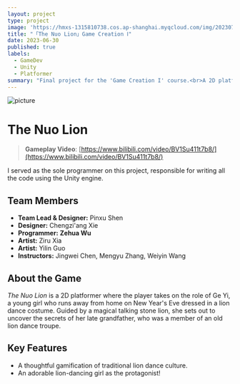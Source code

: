 ```yaml
---
layout: project
type: project
image: 'https://hmxs-1315810738.cos.ap-shanghai.myqcloud.com/img/202307161452197.png'
title: "「The Nuo Lion」Game Creation Ⅰ"
date: 2023-06-30
published: true
labels:
  - GameDev
  - Unity
  - Platformer
summary: "Final project for the 'Game Creation I' course.<br>A 2D platformer that blends traditional Chinese lion dance culture."
---
```


<img class="my-markdowm-img" src="https://hmxs-1315810738.cos.ap-shanghai.myqcloud.com/img/202307161452197.png" alt="picture">

# The Nuo Lion

> **Gameplay Video**: [https://www.bilibili.com/video/BV1Su411t7b8/](https://www.bilibili.com/video/BV1Su411t7b8/)

I served as the sole programmer on this project, responsible for writing all the code using the Unity engine.

## Team Members

- **Team Lead & Designer:** Pinxu Shen
- **Designer:** Chengzi'ang Xie
- **Programmer:** **Zehua Wu**
- **Artist:** Ziru Xia
- **Artist:** Yilin Guo
- **Instructors:** Jingwei Chen, Mengyu Zhang, Weiyin Wang

## About the Game

*The Nuo Lion* is a 2D platformer where the player takes on the role of Ge Yi, a young girl who runs away from home on New Year's Eve dressed in a lion dance costume. Guided by a magical talking stone lion, she sets out to uncover the secrets of her late grandfather, who was a member of an old lion dance troupe.

## Key Features

- A thoughtful gamification of traditional lion dance culture.
- An adorable lion-dancing girl as the protagonist!